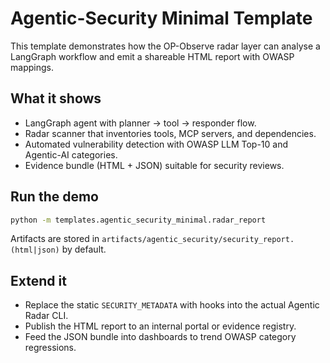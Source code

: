 # Agentic-Security Minimal Template

This template demonstrates how the OP-Observe radar layer can analyse a LangGraph workflow and emit a shareable HTML report with OWASP mappings.

## What it shows

- LangGraph agent with planner → tool → responder flow.
- Radar scanner that inventories tools, MCP servers, and dependencies.
- Automated vulnerability detection with OWASP LLM Top-10 and Agentic-AI categories.
- Evidence bundle (HTML + JSON) suitable for security reviews.

## Run the demo

```bash
python -m templates.agentic_security_minimal.radar_report
```

Artifacts are stored in `artifacts/agentic_security/security_report.(html|json)` by default.

## Extend it

- Replace the static `SECURITY_METADATA` with hooks into the actual Agentic Radar CLI.
- Publish the HTML report to an internal portal or evidence registry.
- Feed the JSON bundle into dashboards to trend OWASP category regressions.
